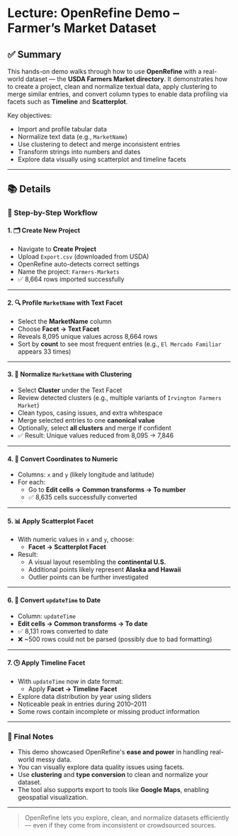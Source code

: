 # Lecture: OpenRefine Demo – Farmer’s Market Dataset

## ✅ Summary

This hands-on demo walks through how to use **OpenRefine** with a real-world dataset — the **USDA Farmers Market directory**. It demonstrates how to create a project, clean and normalize textual data, apply clustering to merge similar entries, and convert column types to enable data profiling via facets such as **Timeline** and **Scatterplot**.

Key objectives:
- Import and profile tabular data
- Normalize text data (e.g., `MarketName`)
- Use clustering to detect and merge inconsistent entries
- Transform strings into numbers and dates
- Explore data visually using scatterplot and timeline facets

---

## 📚 Details

### 🔸 Step-by-Step Workflow

#### 1. 🗂️ Create New Project
- Navigate to **Create Project**
- Upload `Export.csv` (downloaded from USDA)
- OpenRefine auto-detects correct settings
- Name the project: `Farmers-Markets`
- ✅ 8,664 rows imported successfully

---

#### 2. 🔍 Profile `MarketName` with Text Facet
- Select the **MarketName** column
- Choose **Facet → Text Facet**
- Reveals 8,095 unique values across 8,664 rows
- Sort by **count** to see most frequent entries (e.g., `El Mercado Familiar` appears 33 times)

---

#### 3. 🔄 Normalize `MarketName` with Clustering
- Select **Cluster** under the Text Facet
- Review detected clusters (e.g., multiple variants of `Irvington Farmers Market`)
- Clean typos, casing issues, and extra whitespace
- Merge selected entries to one **canonical value**
- Optionally, select **all clusters** and merge if confident
- ✅ Result: Unique values reduced from 8,095 → 7,846

---

#### 4. 🧮 Convert Coordinates to Numeric
- Columns: `x` and `y` (likely longitude and latitude)
- For each:
  - Go to **Edit cells → Common transforms → To number**
  - ✅ 8,635 cells successfully converted

---

#### 5. 📊 Apply Scatterplot Facet
- With numeric values in `x` and `y`, choose:
  - **Facet → Scatterplot Facet**
- Result:
  - A visual layout resembling the **continental U.S.**
  - Additional points likely represent **Alaska and Hawaii**
  - Outlier points can be further investigated

---

#### 6. 📅 Convert `updateTime` to Date
- Column: `updateTime`
- **Edit cells → Common transforms → To date**
- ✅ 8,131 rows converted to date
- ❌ ~500 rows could not be parsed (possibly due to bad formatting)

---

#### 7. 🕒 Apply Timeline Facet
- With `updateTime` now in date format:
  - Apply **Facet → Timeline Facet**
- Explore data distribution by year using sliders
- Noticeable peak in entries during 2010–2011
- Some rows contain incomplete or missing product information

---

### 🔸 Final Notes

- This demo showcased OpenRefine's **ease and power** in handling real-world messy data.
- You can visually explore data quality issues using facets.
- Use **clustering** and **type conversion** to clean and normalize your dataset.
- The tool also supports export to tools like **Google Maps**, enabling geospatial visualization.

---

> OpenRefine lets you explore, clean, and normalize datasets efficiently — even if they come from inconsistent or crowdsourced sources.